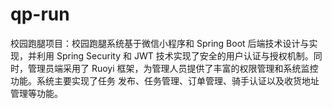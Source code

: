 # qp-run
校园跑腿项目：校园跑腿系统基于微信小程序和 Spring Boot 后端技术设计与实现，并利用 Spring Security 和 JWT 技术实现了安全的用户认证与授权机制。同时，管理员端采用了 Ruoyi 框架，为管理人员提供了丰富的权限管理和系统监控功能。系统主要实现了任务 发布、任务管理、订单管理、骑手认证以及收货地址管理等功能。
